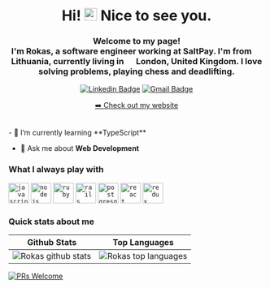 <h1 align="center">Hi! <img src="https://media.giphy.com/media/hvRJCLFzcasrR4ia7z/giphy.gif" width="25px"> Nice to see you.</h1>
<h3 align="center">Welcome to my page! </br> I'm Rokas, a software engineer working at SaltPay. I'm from <img src="https://flagicons.lipis.dev/flags/4x3/lt.svg" width="16"/> <b>Lithuania</b>, currently living in <img src="https://flagicons.lipis.dev/flags/4x3/gb.svg" width="16"/> <b>London, United Kingdom</b>. I love solving problems, playing chess and deadlifting. </h3>

<div align="center">

  [![Linkedin Badge](https://img.shields.io/badge/-Rokas-blue?style=flat-square&logo=Linkedin&logoColor=white&link=https://www.linkedin.com/in/rokasaugunas/)](https://www.linkedin.com//in/rokasaugunas/)
  [![Gmail Badge](https://img.shields.io/badge/-augunasr@gmail.com-c14438?style=flat-square&logo=Gmail&logoColor=white&link=mailto:augunasr@gmail.com)](mailto:augunasr@gmail.com)
  <p><a href="https://rokas.click/">➡️ Check out my website</a></p>
</div>
<br>
- 🌱 I’m currently learning **TypeScript**

- 💬 Ask me about **Web Development**

<h3 align="left">What I always play with</h3>
<code><img src="https://cdn.jsdelivr.net/gh/devicons/devicon/icons/javascript/javascript-original.svg" alt="javascript" width="40" height="40"/></code>
<code><img src="https://cdn.jsdelivr.net/gh/devicons/devicon/icons/nodejs/nodejs-original.svg" alt="nodejs" width="40" height="40"/></code>
<code><img src="https://cdn.jsdelivr.net/gh/devicons/devicon/icons/ruby/ruby-original.svg" alt="ruby" width="40" height="40"/></code>
<code><img src="https://cdn.jsdelivr.net/gh/devicons/devicon/icons/rails/rails-plain.svg" alt="rails" width="40" height="40"/></code>
<code><img src="https://cdn.jsdelivr.net/gh/devicons/devicon/icons/postgresql/postgresql-original.svg" alt="postgresql" width="40" height="40"/></code>
<code><img src="https://cdn.jsdelivr.net/gh/devicons/devicon/icons/react/react-original.svg" alt="react" width="40" height="40"/></code>
<code><img src="https://cdn.jsdelivr.net/gh/devicons/devicon/icons/redux/redux-original.svg" alt="redux" width="40" height="40"> </code>

<h3 align="left">Quick stats about me</h3>

| Github Stats | Top Languages |
| --- | --- |
| ![Rokas github stats](https://github-readme-stats.vercel.app/api?username=augunasr&show_icons=true&title_color=f6c32c&icon_color=f6c32c&text_color=9f9f9f&bg_color=151515&count_private=true) | ![Rokas top languages](https://github-readme-stats.vercel.app/api/top-langs?username=augunasr&show_icons=true&title_color=f6c32c&icon_color=f6c32c&text_color=9f9f9f&bg_color=151515&count_private=true&layout=compact) |


[![PRs Welcome](https://img.shields.io/badge/PRs-welcome-brightgreen.svg?style=flat&logo=github)](https://github.com/augunasr) 

